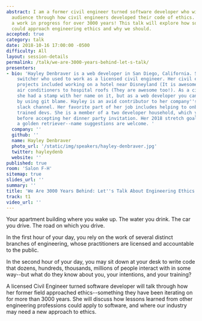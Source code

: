 ```yaml
---
abstract: I am a former civil engineer turned software developer who will take the
  audience through how civil engineers developed their code of ethics. It has been
  a work in progress for over 3000 years! This talk will explore how software developers
  could approach engineering ethics and why we should.
accepted: true
category: talk
date: 2018-10-16 17:00:00 -0500
difficulty: All
layout: session-details
permalink: /talk/we-are-3000-years-behind-let-s-talk/
presenters:
- bio: 'Hayley Denbraver is a web developer in San Diego, California. She is a career
    switcher who used to work as a licensed civil engineer. Her civil engineering
    projects included working on a hotel near Disneyland (It is awesome!) and anchoring
    air conditioners to hospital roofs (They are awesome too!). As a civil engineer
    she had a stamp with her name on it, but as a web developer you can find her name
    by using git blame. Hayley is an avid contributor to her company''s #cute-animals
    slack channel. Her favorite part of her job includes helping to onboard new, internally
    trained devs. She is a member of a two developer household, which you should consider
    before accepting her dinner party invitation. Her 2018 stretch goal is to acquire
    a golden retriever--name suggestions are welcome. '
  company: ''
  github: ''
  name: Hayley Denbraver
  photo_url: '/static/img/speakers/hayley-denbraver.jpg'
  twitter: hayleydenb
  website: ''
published: true
room: 'Salon F-H'
sitemap: true
slides_url: ''
summary: ''
title: 'We Are 3000 Years Behind: Let''s Talk About Engineering Ethics'
track: t1
video_url: ''
---
```


Your apartment building where you wake up.
The water you drink.
The car you drive.
The road on which you drive.

In the first hour of your day, you rely on the work of several distinct branches of engineering, whose practitioners are licensed and accountable to the public.

In the second hour of your day, you may sit down at your desk to write code that dozens, hundreds, thousands, millions of people interact with in some way--but what do they know about you, your intentions, and your training?

A licensed Civil Engineer turned software developer will talk through how her former field approached ethics--something they have been iterating on for more than 3000 years. She will discuss how lessons learned from other engineering professions could apply to software, and where our industry may need a new approach to ethics.
